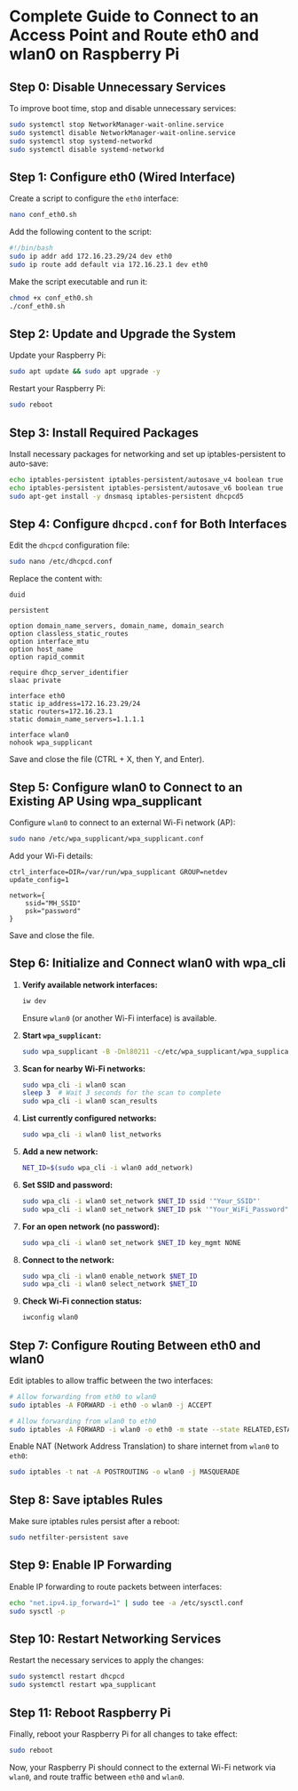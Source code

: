 # Complete Guide to Connect to an Access Point and Route eth0 and wlan0 on Raspberry Pi

## Step 0: Disable Unnecessary Services
To improve boot time, stop and disable unnecessary services:
```bash
sudo systemctl stop NetworkManager-wait-online.service
sudo systemctl disable NetworkManager-wait-online.service
sudo systemctl stop systemd-networkd
sudo systemctl disable systemd-networkd
```

## Step 1: Configure eth0 (Wired Interface)
Create a script to configure the `eth0` interface:
```bash
nano conf_eth0.sh
```
Add the following content to the script:
```bash
#!/bin/bash
sudo ip addr add 172.16.23.29/24 dev eth0
sudo ip route add default via 172.16.23.1 dev eth0
```
Make the script executable and run it:
```bash
chmod +x conf_eth0.sh
./conf_eth0.sh
```

## Step 2: Update and Upgrade the System
Update your Raspberry Pi:
```bash
sudo apt update && sudo apt upgrade -y
```
Restart your Raspberry Pi:
```bash
sudo reboot
```

## Step 3: Install Required Packages
Install necessary packages for networking and set up iptables-persistent to auto-save:
```bash
echo iptables-persistent iptables-persistent/autosave_v4 boolean true | sudo debconf-set-selections
echo iptables-persistent iptables-persistent/autosave_v6 boolean true | sudo debconf-set-selections
sudo apt-get install -y dnsmasq iptables-persistent dhcpcd5
```

## Step 4: Configure `dhcpcd.conf` for Both Interfaces
Edit the `dhcpcd` configuration file:
```bash
sudo nano /etc/dhcpcd.conf
```
Replace the content with:
```plaintext
duid

persistent

option domain_name_servers, domain_name, domain_search
option classless_static_routes
option interface_mtu
option host_name
option rapid_commit

require dhcp_server_identifier
slaac private

interface eth0
static ip_address=172.16.23.29/24
static routers=172.16.23.1
static domain_name_servers=1.1.1.1

interface wlan0
nohook wpa_supplicant
```
Save and close the file (CTRL + X, then Y, and Enter).

## Step 5: Configure wlan0 to Connect to an Existing AP Using wpa_supplicant
Configure `wlan0` to connect to an external Wi-Fi network (AP):
```bash
sudo nano /etc/wpa_supplicant/wpa_supplicant.conf
```
Add your Wi-Fi details:
```plaintext
ctrl_interface=DIR=/var/run/wpa_supplicant GROUP=netdev
update_config=1

network={
    ssid="MH_SSID"
    psk="password"
}
```
Save and close the file.

## Step 6: Initialize and Connect wlan0 with wpa_cli
1. **Verify available network interfaces:**
   ```bash
   iw dev
   ```
   Ensure `wlan0` (or another Wi-Fi interface) is available.

2. **Start `wpa_supplicant`:**
   ```bash
   sudo wpa_supplicant -B -Dnl80211 -c/etc/wpa_supplicant/wpa_supplicant.conf -iwlan0
   ```

3. **Scan for nearby Wi-Fi networks:**
   ```bash
   sudo wpa_cli -i wlan0 scan
   sleep 3  # Wait 3 seconds for the scan to complete
   sudo wpa_cli -i wlan0 scan_results
   ```

4. **List currently configured networks:**
   ```bash
   sudo wpa_cli -i wlan0 list_networks
   ```

5. **Add a new network:**
   ```bash
   NET_ID=$(sudo wpa_cli -i wlan0 add_network)
   ```

6. **Set SSID and password:**
   ```bash
   sudo wpa_cli -i wlan0 set_network $NET_ID ssid '"Your_SSID"'
   sudo wpa_cli -i wlan0 set_network $NET_ID psk '"Your_WiFi_Password"'
   ```

7. **For an open network (no password):**
   ```bash
   sudo wpa_cli -i wlan0 set_network $NET_ID key_mgmt NONE
   ```

8. **Connect to the network:**
   ```bash
   sudo wpa_cli -i wlan0 enable_network $NET_ID
   sudo wpa_cli -i wlan0 select_network $NET_ID
   ```

9. **Check Wi-Fi connection status:**
   ```bash
   iwconfig wlan0
   ```

## Step 7: Configure Routing Between eth0 and wlan0
Edit iptables to allow traffic between the two interfaces:
```bash
# Allow forwarding from eth0 to wlan0
sudo iptables -A FORWARD -i eth0 -o wlan0 -j ACCEPT

# Allow forwarding from wlan0 to eth0
sudo iptables -A FORWARD -i wlan0 -o eth0 -m state --state RELATED,ESTABLISHED -j ACCEPT
```

Enable NAT (Network Address Translation) to share internet from `wlan0` to `eth0`:
```bash
sudo iptables -t nat -A POSTROUTING -o wlan0 -j MASQUERADE
```

## Step 8: Save iptables Rules
Make sure iptables rules persist after a reboot:
```bash
sudo netfilter-persistent save
```

## Step 9: Enable IP Forwarding
Enable IP forwarding to route packets between interfaces:
```bash
echo "net.ipv4.ip_forward=1" | sudo tee -a /etc/sysctl.conf
sudo sysctl -p
```

## Step 10: Restart Networking Services
Restart the necessary services to apply the changes:
```bash
sudo systemctl restart dhcpcd
sudo systemctl restart wpa_supplicant
```

## Step 11: Reboot Raspberry Pi
Finally, reboot your Raspberry Pi for all changes to take effect:
```bash
sudo reboot
```

Now, your Raspberry Pi should connect to the external Wi-Fi network via `wlan0`, and route traffic between `eth0` and `wlan0`.
